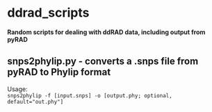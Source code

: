 # ddrad_scripts  

**Random scripts for dealing with ddRAD data, including output from pyRAD**  

## snps2phylip.py - converts a .snps file from pyRAD to Phylip format  

Usage:  
`snps2phylip -f [input.snps] -o [output.phy; optional, default="out.phy"]`  
